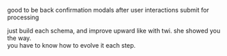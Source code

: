 good to be back
    confirmation modals after user interactions
    submit for processing 
    
    
just build each schema, and improve upward like with twi.  she showed you the way.  
you have to know how to evolve it each step.  
